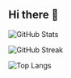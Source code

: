 ## Hi there 👋

<!--
**furkantutanc/furkantutanc** is a ✨ _special_ ✨ repository because its `README.md` (this file) appears on your GitHub profile.

Here are some ideas to get you started:

- 🔭 I’m currently working on ...
- 🌱 I’m currently learning ...
- 👯 I’m looking to collaborate on ...
- 🤔 I’m looking for help with ...
- 💬 Ask me about ...
- 📫 How to reach me: ...
- 😄 Pronouns: ...
- ⚡ Fun fact: ...
-->
![GitHub Stats](https://github-readme-stats.vercel.app/api?username=furkantutanc&show_icons=true&theme=radical)



![GitHub Streak](https://github-readme-streak-stats.herokuapp.com/?user=furkantutanc&theme=radical)



![Top Langs](https://github-readme-stats.vercel.app/api/top-langs/?username=furkantutanc&layout=compact&theme=radical)


